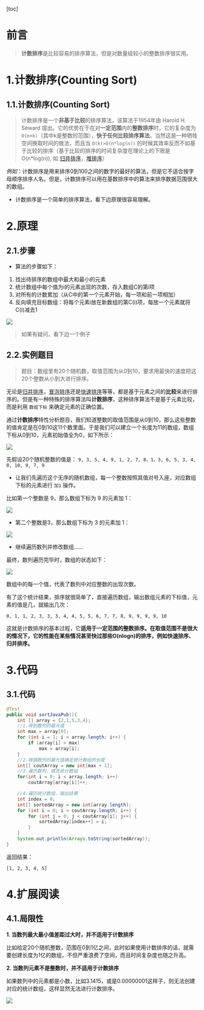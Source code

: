 [toc]

# 前言

> **计数排序**是比较容易的排序算法，但是对数量级较小的整数排序很实用。

# 1.计数排序(Counting Sort)
## 1.1.计数排序(Counting Sort)

> 计数排序是一个**非基于比较**的排序算法，该算法于1954年由 Harold H. Seward 提出。它的优势在于在对**一定范围**内的**整数排序**时，它的复杂度为 `Ο(n+k)`（其中k是整数的范围），**快于任何比较排序算法**。当然这是一种牺牲空间换取时间的做法，而且当 `O(k)>O(n*log(n))` 的时候其效率反而不如基于比较的排序（基于比较的排序的时间复杂度在理论上的下限是O(n*log(n)), 如 [归并排序](https://mp.weixin.qq.com/s/VM9R4Y3uvFcmRuvmoWxLdw)，[堆排序](https://mp.weixin.qq.com/s/ajLmV6eVAFsV9El0aD_PjA)）

*例如*：计数排序是用来排序0到100之间的数字的最好的算法，但是它不适合按字母顺序排序人名。但是，计数排序可以用在基数排序中的算法来排序数据范围很大的数组。

- 计数排序是一个简单的排序算法，看下边原理很容易理解。

# 2.原理
## 2.1.步骤

- 算法的步骤如下：

1. 找出待排序的数组中最大和最小的元素
2. 统计数组中每个值为i的元素出现的次数，存入数组C的第i项
3. 对所有的计数累加（从C中的第一个元素开始，每一项和前一项相加）
4. 反向填充目标数组：将每个元素i放在新数组的第C(i)项，每放一个元素就将C(i)减去1




![](https://static01.imgkr.com/temp/6155c528cde44f6d85a96ceb95ecc2db.gif)





> 如果有疑问，看下边一个例子

## 2.2.实例题目

> 题目：数组里有20个随机数，取值范围为从0到10，要求用最快的速度把这20个整数从小到大进行排序。

无论是[归并排序]()，[冒泡排序]()还是[快速排序]()等等，都是基于元素之间的**比较**来进行排序的。但是有一种特殊的排序算法叫**计数排序**，这种排序算法不是基于元素比较，而是利用 `数组下标` 来确定元素的正确位置。

通过**计数排序**特性分析题目，我们知道整数的取值范围是从0到10，那么这些整数的值肯定是在0到10这11个数里面。于是我们可以建立一个长度为11的数组，数组下标从0到10，元素初始值全为0，如下所示：


![](https://wx4.sinaimg.cn/bmiddle/007F3CC8ly1h0eh94efbnj30dw0213yr.jpg)


先假设20个随机整数的值是： `9, 3, 5, 4, 9, 1, 2, 7, 8，1，3, 6, 5, 3, 4, 0, 10, 9, 7, 9`

- 让我们先遍历这个无序的随机数组，每一个整数按照其值对号入座，对应数组下标的元素进行 `加1` 操作。

比如第一个整数是 9，那么数组下标为 9 的元素加 1：


![](https://wx4.sinaimg.cn/bmiddle/007F3CC8ly1h0eh9h1hxij30dw02174j.jpg)


- 第二个整数是3，那么数组下标为 3 的元素加 1：


![](https://wx1.sinaimg.cn/bmiddle/007F3CC8ly1h0eh9op5q3j30dw02174j.jpg)


- 继续遍历数列并修改数组......

最终，数列遍历完毕时，数组的状态如下：


![](https://wx1.sinaimg.cn/bmiddle/007F3CC8ly1h0eh9vpv52j30dw021dg2.jpg)


数组中的每一个值，代表了数列中对应整数的出现次数。

有了这个统计结果，排序就很简单了，直接遍历数组，输出数组元素的下标值，元素的值是几，就输出几次：

`0, 1, 1, 2, 3, 3, 3, 4, 4, 5, 5, 6, 7, 7, 8, 9, 9, 9, 9, 10`

这就是计数排序的基本过程，它**适用于一定范围的整数排序。在取值范围不是很大的情况下，它的性能在某些情况甚至快过那些O(nlogn)的排序，例如快速排序、归并排序。**


# 3.代码
## 3.1.代码

```java
@Test
public void sortJavaPub(){
	int [] array = {2,1,5,3,4};
	//1.得到数列的最大值
	int max = array[0];
	for (int i = 1; i < array.length; i++) {
		if (array[i] > max)
			max = array[i];
	}
	//2.根据数列的最大值确定统计数组的长度
	int[] coutArray = new int[max + 1];
	//3.遍历数列，填充统计数组
	for(int i = 0; i < array.length; i++)
		coutArray[array[i]]++;

	//4.遍历统计数组，输出结果
	int index = 0;
	int[] sortedArray = new int[array.length];
	for (int i = 0; i < coutArray.length; i++) {
		for (int j = 0; j < coutArray[i]; j++) {
			sortedArray[index++] = i;
		}
	}
	System.out.println(Arrays.toString(sortedArray));
}
```

返回结果：
```
[1, 2, 3, 4, 5]
```

# 4.扩展阅读
## 4.1.局限性

**1. 当数列最大最小值差距过大时，并不适用于计数排序**

比如给定20个随机整数，范围在0到1亿之间，此时如果使用计数排序的话，就需要创建长度为1亿的数组，不但严重浪费了空间，而且时间复杂度也随之升高。

**2. 当数列元素不是整数时，并不适用于计数排序**

如果数列中的元素都是小数，比如3.1415，或是0.00000001这样子，则无法创建对应的统计数组，这样显然无法进行计数排序。



![](https://img-blog.csdnimg.cn/20200616161009430.jpg)